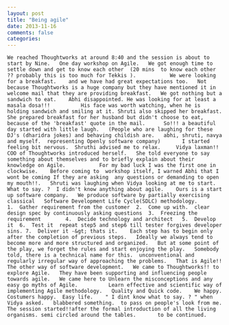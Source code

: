 ```yaml
---
layout: post
title: "Being agile"
date: 2013-11-16
comments: false
categories: 
---
```



    We reached Thoughtworks at around 8:40 and the session is about to start by Nine.   One day workshop on Agile.   We got enough time to settle down and get to know each other  (20 mins  to know each other ?? probably this is too much for Tekkis ).           We were looking for a breakfast.    and we have had great expectations too.   Not because Thoughtworks is a huge company but they have mentioned it in welcome mail that they are providing breakfast.   We got nothing but a sandwich to eat.    Abhi disappointed. He was looking for at least a masala dosa!!!          His face was worth watching, when he is holding sandwich and smiling at it. Shruti also skipped her breakfast.  She prepared breakfast for her husband but didn't choose to eat, because of the 'breakfast' quote in the mail.      So!!! a beautiful day started with little laugh.   (People who are laughing for these DJ's (dharidra jokes) and behaving childish are.   abhi, shruti, navya and myself.  representing Openly software company)       I started feeling bit nervous.  Shruthi advised me to relax.     Vidya laxman!! COO of Thoughtworks introduced herself.   She told everyone to say something about themselves and to briefly explain about their knowledge on Agile.           For my bad luck I was the first one in clockwise.    Before coming to  workshop itself, I warned Abhi that I wont be coming If they are asking  any questions or demanding to open my mouth!!.   Shruti was laughing when Vidya looking at me to start.       What to say. ?  I didn't know anything about agile.    Ours is a start up software company.   We produce software by partially exercising classical   Software Development Life Cycle(SDLC) methodology.            1.  Gather requirement from the customer  2.  Come up with.  clear design spec by continuously asking questions  3.  Freezing the requirement        4.  Decide technology and architect   5.  Develop it  6.  Test it  repeat step5 and step6 till tester forgives developer sins. 7.  Deliver it -&gt; thats it.    Each step has to begin only after the completion of previous steps.   Ideally we always tend to become more and more structured and organized.   But at some point of the play, we forget the rules and start enjoying the play.   Somebody told, there is a technical name for this.  unconventional and regularly irregular way of approaching the problems.   That is Agile!! The other way of software development.   We came to Thoughtworks!! to explore Agile.   They have been supporting and influencing people towards agile.   We came here to Unlearn the misconceptions and any easy go myths of Agile.          Learn effective and scientific way of implementing Agile methodology.   Quality and Quick code.    We happy.  Costumers happy.  Easy life.    " I dint know what to say. ? " when Vidya asked.   blabbered something.  to pass on people's look from me.         The session started!!after the formal introduction of all the living organisms. semi circled around the tables.       to be continued.  
